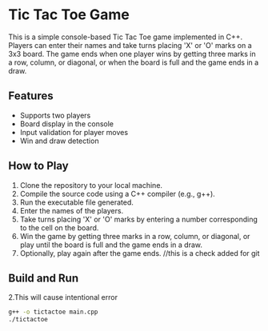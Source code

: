# Tic Tac Toe Game

This is a simple console-based Tic Tac Toe game implemented in C++. Players can enter their names and take turns placing 'X' or 'O' marks on a 3x3 board. The game ends when one player wins by getting three marks in a row, column, or diagonal, or when the board is full and the game ends in a draw.

## Features

- Supports two players
- Board display in the console
- Input validation for player moves
- Win and draw detection

## How to Play

1. Clone the repository to your local machine.
2. Compile the source code using a C++ compiler (e.g., g++).
3. Run the executable file generated.
4. Enter the names of the players.
5. Take turns placing 'X' or 'O' marks by entering a number corresponding to the cell on the board.
6. Win the game by getting three marks in a row, column, or diagonal, or play until the board is full and the game ends in a draw.
7. Optionally, play again after the game ends. //this is a check added for git

## Build and Run
2.This will cause intentional error

```bash
g++ -o tictactoe main.cpp
./tictactoe
